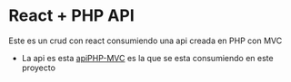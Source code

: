 # React + PHP API

Este es un crud con react consumiendo una api creada en PHP con MVC


- La api es esta [apiPHP-MVC](https://github.com/AyronDeveloper/apiPHP-MVC) es la que se esta consumiendo en este proyecto
